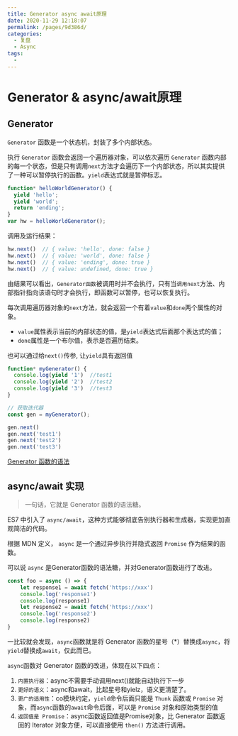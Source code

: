 ```yaml
---
title: Generator async await原理
date: 2020-11-29 12:18:07
permalink: /pages/9d386d/
categories: 
  - 复盘
  - Async
tags: 
  - 
---
```

# Generator & async/await原理

## Generator

`Generator` 函数是一个状态机，封装了多个内部状态。

执行 `Generator` 函数会返回一个遍历器对象，可以依次遍历 `Generator` 函数内部的每一个状态，但是只有调用`next`方法才会遍历下一个内部状态，所以其实提供了一种可以暂停执行的函数。`yield`表达式就是暂停标志。

```js
function* helloWorldGenerator() {
  yield 'hello';
  yield 'world';
  return 'ending';
}
var hw = helloWorldGenerator();
```

调用及运行结果：

```js
hw.next()  // { value: 'hello', done: false }
hw.next()  // { value: 'world', done: false }
hw.next()  // { value: 'ending', done: true }
hw.next()  // { value: undefined, done: true }
```

由结果可以看出，`Generator函数`被调用时并不会执行，只有当`调用next`方法、内部指针指向该语句时才会执行，即函数可以暂停，也可以恢复执行。

每次调用遍历器对象的`next`方法，就会返回一个有着`value`和`done`两个属性的对象。

- `value`属性表示当前的内部状态的值，是`yield`表达式后面那个表达式的值；
- `done`属性是一个布尔值，表示是否遍历结束。

也可以通过给`next()`传参, 让`yield`具有返回值

```js
function* myGenerator() {
  console.log(yield '1')  //test1
  console.log(yield '2')  //test2
  console.log(yield '3')  //test3
}

// 获取迭代器
const gen = myGenerator();

gen.next()
gen.next('test1')
gen.next('test2')
gen.next('test3')
```

[Generator 函数的语法](https://es6.ruanyifeng.com/#docs/generator)

## async/await 实现

> 一句话，它就是 Generator 函数的语法糖。

ES7 中引入了 `async/await`，这种方式能够彻底告别执行器和生成器，实现更加直观简洁的代码。

根据 MDN 定义， `async` 是一个通过异步执行并隐式返回 `Promise` 作为结果的函数。

可以说 `async` 是Generator函数的语法糖，并对Generator函数进行了改进。

```js
const foo = async () => {
    let response1 = await fetch('https://xxx') 
    console.log('response1')
    console.log(response1)
    let response2 = await fetch('https://xxx') 
    console.log('response2')
    console.log(response2)
}
```

一比较就会发现，`async`函数就是将 Generator 函数的星号（*）替换成`async`，将`yield`替换成`await`，仅此而已。

`async`函数对 Generator 函数的改进，体现在以下四点：

1. `内置执行器`：async不需要手动调用next()就能自动执行下一步
2. `更好的语义`：async和await，比起星号和yielz，语义更清楚了。
3. `更广的适用性`：co模块约定，`yield`命令后面只能是 `Thunk` 函数或 `Promise` 对象，而`async`函数的`await`命令后面，可以是 `Promise` 对象和原始类型的值
4. `返回值是 Promise`：async函数返回值是Promise对象，比 Generator 函数返回的 Iterator 对象方便，可以直接使用 `then()` 方法进行调用。
